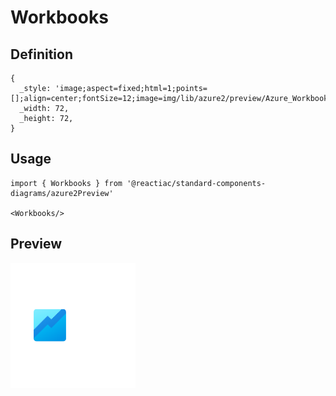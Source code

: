 # Workbooks

## Definition

```
{
  _style: 'image;aspect=fixed;html=1;points=[];align=center;fontSize=12;image=img/lib/azure2/preview/Azure_Workbooks.svg;strokeColor=none;',
  _width: 72,
  _height: 72,
}
```

## Usage

```
import { Workbooks } from '@reactiac/standard-components-diagrams/azure2Preview'

<Workbooks/>
```

## Preview

<img src="./workbooks.png" width="200"/>
